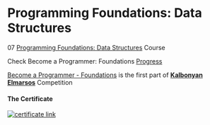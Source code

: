 # Programming Foundations: Data Structures

07 [Programming Foundations: Data Structures](https://www.linkedin.com/learning/programming-foundations-data-structures-2) Course

Check Become a Programmer: Foundations [Progress](https://github.com/hosamation/Become-a-Programmer-Foundations) 

[Become a Programmer - Foundations][1] is the first part of **[Kalbonyan Elmarsos][2]** Competition

#### The Certificate
[![certificate link](https://media-exp1.licdn.com/dms/image/C4D1FAQEQ2yHOuZ4IIA/feedshare-document-cover-images_1280/0/1650759393581?e=2147483647&v=beta&t=9ae5A5CHzgo2NDFAQUkIsLxuXNJP_FmpwQPdKLkg58Y)](https://www.linkedin.com/learning/certificates/201fd013bf3ed00275045eb62a9bb67bfb1e6456940132bf63dc509981ffa5b5?trk=share_certificate)


[1]: https://www.linkedin.com/learning/paths/become-a-programmer-foundations

[2]: https://www.linkedin.com/company/%D9%83%D8%A7%D9%84%D8%A8%D9%86%D9%8A%D8%A7%D9%86-%D8%A7%D9%84%D9%85%D8%B1%D8%B5%D9%88%D8%B5/